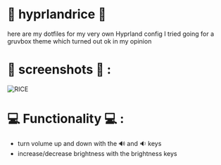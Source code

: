 # 🔧 hyprlandrice 🔧
here are my dotfiles for my very own Hyprland config
I tried going for a gruvbox theme which turned out ok in my opinion

# 📸 screenshots 📸 :
![RICE](https://github.com/clemdemort/hyprlandrice/assets/62178977/373aecd3-f52f-4777-aa9d-eefe78637471)

# 💻 Functionality 💻 :
* turn volume up and down with the 🔊 and 🔉 keys
* increase/decrease brightness with the brightness keys
